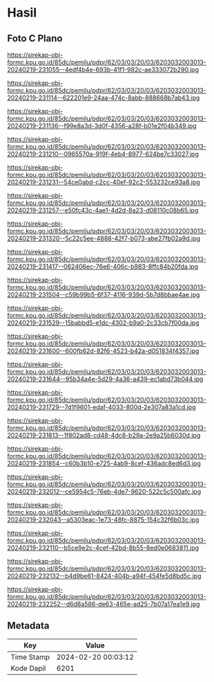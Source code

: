 # Hasil

## Foto C Plano

https://sirekap-obj-formc.kpu.go.id/85dc/pemilu/pdpr/62/03/03/20/03/6203032003013-20240219-231055--4edf4b4e-693b-41f1-982c-ae333072b290.jpg

https://sirekap-obj-formc.kpu.go.id/85dc/pemilu/pdpr/62/03/03/20/03/6203032003013-20240219-231114--622201e9-24aa-474c-8abb-888668b7ab43.jpg

https://sirekap-obj-formc.kpu.go.id/85dc/pemilu/pdpr/62/03/03/20/03/6203032003013-20240219-231136--f99e8a3d-3d0f-4356-a28f-b01e2f04b349.jpg

https://sirekap-obj-formc.kpu.go.id/85dc/pemilu/pdpr/62/03/03/20/03/6203032003013-20240219-231210--0965570a-919f-4eb4-8977-624be7c33027.jpg

https://sirekap-obj-formc.kpu.go.id/85dc/pemilu/pdpr/62/03/03/20/03/6203032003013-20240219-231231--54ce0abd-c2cc-40ef-92c2-553232ce93a8.jpg

https://sirekap-obj-formc.kpu.go.id/85dc/pemilu/pdpr/62/03/03/20/03/6203032003013-20240219-231257--e50fc43c-4ae1-4d2d-8a23-d08110c08b65.jpg

https://sirekap-obj-formc.kpu.go.id/85dc/pemilu/pdpr/62/03/03/20/03/6203032003013-20240219-231320--5c22c5ee-4888-42f7-b073-abe27fb02a9d.jpg

https://sirekap-obj-formc.kpu.go.id/85dc/pemilu/pdpr/62/03/03/20/03/6203032003013-20240219-231417--062406ec-76e6-406c-b983-8ffc84b20fda.jpg

https://sirekap-obj-formc.kpu.go.id/85dc/pemilu/pdpr/62/03/03/20/03/6203032003013-20240219-231504--c59b99b5-6f37-4116-939d-5b7d8bbae4ae.jpg

https://sirekap-obj-formc.kpu.go.id/85dc/pemilu/pdpr/62/03/03/20/03/6203032003013-20240219-231529--15babbd5-e1dc-4302-b9a0-2c33cb7f00da.jpg

https://sirekap-obj-formc.kpu.go.id/85dc/pemilu/pdpr/62/03/03/20/03/6203032003013-20240219-231600--600fb62d-82f6-4523-b42a-d051834f4357.jpg

https://sirekap-obj-formc.kpu.go.id/85dc/pemilu/pdpr/62/03/03/20/03/6203032003013-20240219-231644--95b34a4e-5d29-4a36-a439-ec1abd73b044.jpg

https://sirekap-obj-formc.kpu.go.id/85dc/pemilu/pdpr/62/03/03/20/03/6203032003013-20240219-231729--7d1f9601-edaf-4033-800d-2e307a83a1cd.jpg

https://sirekap-obj-formc.kpu.go.id/85dc/pemilu/pdpr/62/03/03/20/03/6203032003013-20240219-231813--1f802ad8-cd48-4dc8-b29a-2e9a25b6030d.jpg

https://sirekap-obj-formc.kpu.go.id/85dc/pemilu/pdpr/62/03/03/20/03/6203032003013-20240219-231854--c60b3b10-e725-4ab9-8cef-436adc8ed6d3.jpg

https://sirekap-obj-formc.kpu.go.id/85dc/pemilu/pdpr/62/03/03/20/03/6203032003013-20240219-232012--ce5954c5-76eb-4de7-9620-522c5c500afc.jpg

https://sirekap-obj-formc.kpu.go.id/85dc/pemilu/pdpr/62/03/03/20/03/6203032003013-20240219-232043--a5303eac-1e73-48fc-8875-154c32f6b03c.jpg

https://sirekap-obj-formc.kpu.go.id/85dc/pemilu/pdpr/62/03/03/20/03/6203032003013-20240219-232110--b5ce9e2c-4cef-42bd-8b55-8ed0e0683811.jpg

https://sirekap-obj-formc.kpu.go.id/85dc/pemilu/pdpr/62/03/03/20/03/6203032003013-20240219-232132--b4d9be61-8424-404b-a94f-454fe5d8bd5c.jpg

https://sirekap-obj-formc.kpu.go.id/85dc/pemilu/pdpr/62/03/03/20/03/6203032003013-20240219-232252--d6d8a586-de63-465e-ad25-7b07a17ea1e9.jpg


## Metadata

| Key        | Value               |
| ---------- | ------------------- |
| Time Stamp | 2024-02-20 00:03:12 |
| Kode Dapil | 6201                |



